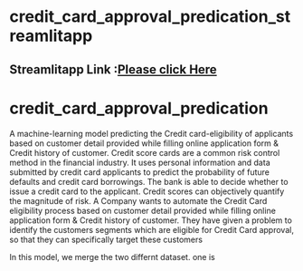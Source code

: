 # credit_card_approval_predication_streamlitapp
##  Streamlitapp Link :[Please click Here](https://share.streamlit.io/rohitdaddekar/credit_card_approval_predication/main/credit_card_approval.py)




# credit_card_approval_predication
  A machine-learning model predicting the Credit card-eligibility of applicants based on customer detail provided while filling online application form &amp; Credit history of customer.
Credit score cards are a common risk control method in the financial industry. It uses personal information and data submitted by credit card applicants to predict the probability of future defaults and credit card borrowings. The bank is able to decide whether to issue a credit card to the applicant. Credit scores can objectively quantify the magnitude of risk.
A Company wants to automate the Credit Card eligibility process based on customer detail provided while filling online application form & Credit history of customer.
They have given a problem to identify the customers segments which are eligible for Credit Card approval, so that they can specifically target these customers

In this model, we merge the two differnt dataset. one is 
